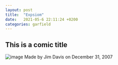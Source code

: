 ```yaml
---
layout: post
title:  "Expsiom"
date:   2021-05-6 22:11:24 +0200
categories: garfield
---
```


## This is a comic title 
![image](https://static.explosm.net/2022/05/16233225/marathonrunner.png)
Made by Jim Davis on December 31, 2007